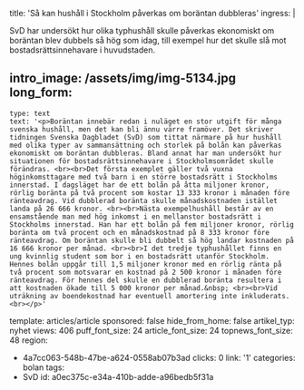 title: 'Så kan hushåll i Stockholm påverkas om boräntan dubbleras'
ingress: |
  <p>SvD har undersökt hur olika typhushåll skulle påverkas ekonomiskt om boräntan blev dubbels så hög som idag, till exempel hur det skulle slå mot bostadsrättsinnehavare i huvudstaden.
  </p>
  
intro_image: /assets/img/img-5134.jpg
long_form:
  -
    type: text
    text: '<p>Boräntan innebär redan i nuläget en stor utgift för många svenska hushåll, men det kan bli ännu värre framöver. Det skriver tidningen Svenska Dagbladet (SvD) som tittat närmare på hur hushåll med olika typer av sammansättning och storlek på bolån kan påverkas ekonomiskt om boräntan dubbleras. Bland annat har man undersökt hur situationen för bostadsrättsinnehavare i Stockholmsområdet skulle förändras. <br><br>Det första exemplet gäller två vuxna höginkomsttagare med två barn i en större bostadsrätt i Stockholms innerstad. I dagsläget har de ett bolån på åtta miljoner kronor, rörlig boränta på två procent som kostar 13 333 kronor i månaden före ränteavdrag. Vid dubblerad boränta skulle månadskostnaden istället landa på 26 666 kronor. <br><br>Nästa exempelhushåll består av en ensamstående man med hög inkomst i en mellanstor bostadsrätt i Stockholms innerstad. Han har ett bolån på fem miljoner kronor, rörlig boränta om två procent och en månadskostnad på 8 333 kronor före ränteavdrag. Om boräntan skulle bli dubbelt så hög landar kostnaden på 16 666 kronor per månad. <br><br>I det tredje typhushållet finns en ung kvinnlig student som bor i en bostadsrätt utanför Stockholm. Hennes bolån uppgår till 1,5 miljoner kronor med en rörlig ränta på två procent som motsvarar en kostnad på 2 500 kronor i månaden före ränteavdrag. För hennes del skulle en dubblerad boränta resultera i att kostnaden ökade till 5 000 kronor per månad.&nbsp; <br><br>Vid uträkning av boendekostnad har eventuell amortering inte inkluderats.<br></p>'
template: articles/article
sponsored: false
hide_from_home: false
artikel_typ: nyhet
views: 406
puff_font_size: 24
article_font_size: 24
topnews_font_size: 48
region:
  - 4a7cc063-548b-47be-a624-0558ab07b3ad
clicks: 0
link: '1'
categories: bolan
tags:
  - SvD
id: a0ec375c-e34a-410b-adde-a96bedb5f31a
